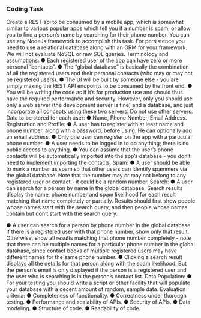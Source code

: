 ### Coding Task

Create a REST api to be consumed by a mobile app, which is somewhat similar to various popular apps
which tell you if a number is spam, or allow you to find a person’s name by searching for their phone
number.
You can use any NodeJs framework to accomplish this task.
For persistence you need to use a relational database along with an ORM for your framework. We will
not evaluate NoSQL or raw SQL queries.
Terminology and assumptions:
● Each registered user of the app can have zero or more personal “contacts”.
● The “global database” is basically the combination of all the registered users and their personal
contacts (who may or may not be registered users).
● The UI will be built by someone else - you are simply making the REST API endpoints to be
consumed by the front end.
● You will be writing the code as if it’s for production use and should thus have the required
performance and security. However, only you should use only a web server (the development
server is fine) and a database, and just incorporate all concepts using these two servers. Do not
use other servers.
Data to be stored for each user:
● Name, Phone Number, Email Address.
Registration and Profile:
● A user has to register with at least name and phone number, along with a password, before
using. He can optionally add an email address.
● Only one user can register on the app with a particular phone number.
● A user needs to be logged in to do anything; there is no public access to anything.
● You can assume that the user’s phone contacts will be automatically imported into the app’s
database - you don’t need to implement importing the contacts.
Spam:
● A user should be able to mark a number as spam so that other users can identify spammers via
the global database. Note that the number may or may not belong to any registered user or
contact - it could be a random number.
Search:
● A user can search for a person by name in the global database. Search results display the name,
phone number and spam likelihood for each result matching that name completely or partially.
Results should first show people whose names start with the search query, and then people
whose names contain but don’t start with the search query.

● A user can search for a person by phone number in the global database. If there is a registered
user with that phone number, show only that result. Otherwise, show all results matching that
phone number completely - note that there can be multiple names for a particular phone number
in the global database, since contact books of multiple registered users may have different names
for the same phone number.
● Clicking a search result displays all the details for that person along with the spam likelihood. But
the person’s email is only displayed if the person is a registered user and the user who is
searching is in the person’s contact list.
Data Population:
● For your testing you should write a script or other facility that will populate your database with a
decent amount of random, sample data.
Evaluation criteria:
● Completeness of functionality.
● Correctness under thorough testing.
● Performance and scalability of APIs.
● Security of APIs.
● Data modeling.
● Structure of code.
● Readability of code.
